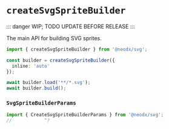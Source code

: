 # `createSvgSpriteBuilder`

::: danger
WIP; TODO UPDATE BEFORE RELEASE
:::

The main API for building SVG sprites.

```ts twoslash
import { createSvgSpriteBuilder } from '@neodx/svg';

const builder = createSvgSpriteBuilder({
  inline: 'auto'
});

await builder.load('**/*.svg');
await builder.build();
```

### `SvgSpriteBuilderParams`

```ts twoslash
import { CreateSvgSpriteBuilderParams } from '@neodx/svg';
//            ^?
```
